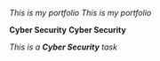 *This is my portfolio*
_This is my portfolio_

**Cyber Security**
__Cyber Security__

_This is a **Cyber Security** task_
